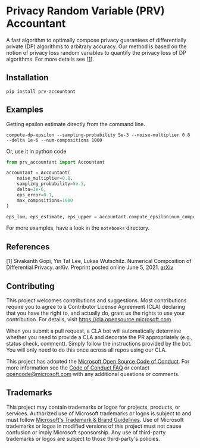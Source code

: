 # Privacy Random Variable (PRV) Accountant

A fast algorithm to optimally compose privacy guarantees of differentially private (DP) algorithms to arbitrary accuracy.
Our method is based on the notion of privacy loss random variables to quantify the privacy loss of DP algorithms.
For more details see [[1](https://arxiv.org/abs/2106.02848)].

## Installation

```
pip install prv-accountant
```

## Examples

Getting epsilon estimate directly from the command line.

```
compute-dp-epsilon --sampling-probability 5e-3 --noise-multiplier 0.8 --delta 1e-6 --num-compositions 1000
```

Or, use it in python code

```python
from prv_accountant import Accountant

accountant = Accountant(
	noise_multiplier=0.8,
	sampling_probability=5e-3,
	delta=1e-6,
	eps_error=0.1,
	max_compositions=1000
)

eps_low, eps_estimate, eps_upper = accountant.compute_epsilon(num_compositions=1000)
```

For more examples, have a look in the `notebooks` directory.


## References

[1] Sivakanth Gopi, Yin Tat Lee, Lukas Wutschitz. Numerical Composition of Differential Privacy. arXiv. Preprint posted online June 5, 2021. [arXiv](https://arxiv.org/abs/2106.02848)

## Contributing

This project welcomes contributions and suggestions.  Most contributions require you to agree to a
Contributor License Agreement (CLA) declaring that you have the right to, and actually do, grant us
the rights to use your contribution. For details, visit https://cla.opensource.microsoft.com.

When you submit a pull request, a CLA bot will automatically determine whether you need to provide
a CLA and decorate the PR appropriately (e.g., status check, comment). Simply follow the instructions
provided by the bot. You will only need to do this once across all repos using our CLA.

This project has adopted the [Microsoft Open Source Code of Conduct](https://opensource.microsoft.com/codeofconduct/).
For more information see the [Code of Conduct FAQ](https://opensource.microsoft.com/codeofconduct/faq/) or
contact [opencode@microsoft.com](mailto:opencode@microsoft.com) with any additional questions or comments.

## Trademarks

This project may contain trademarks or logos for projects, products, or services. Authorized use of Microsoft 
trademarks or logos is subject to and must follow 
[Microsoft's Trademark & Brand Guidelines](https://www.microsoft.com/en-us/legal/intellectualproperty/trademarks/usage/general).
Use of Microsoft trademarks or logos in modified versions of this project must not cause confusion or imply Microsoft sponsorship.
Any use of third-party trademarks or logos are subject to those third-party's policies.
